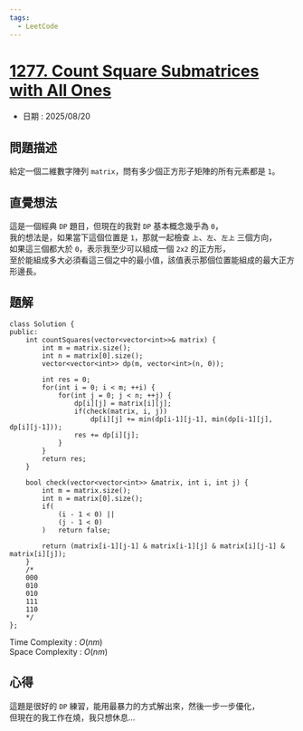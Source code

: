 ```yaml
---
tags:
  - LeetCode
---
```


# [1277. Count Square Submatrices with All Ones](https://leetcode.com/problems/count-square-submatrices-with-all-ones/description/)  

+ 日期 : 2025/08/20  

## 問題描述  

給定一個二維數字陣列 `matrix`，問有多少個正方形子矩陣的所有元素都是 `1`。  

## 直覺想法  

這是一個經典 `DP` 題目，但現在的我對 `DP` 基本概念幾乎為 `0`，  
我的想法是，如果當下這個位置是 `1`，那就一起檢查 `上`、`左`、`左上` 三個方向，  
如果這三個都大於 `0`，表示我至少可以組成一個 `2x2` 的正方形，  
至於能組成多大必須看這三個之中的最小值，該值表示那個位置能組成的最大正方形邊長。  

## 題解  

```cpp=
class Solution {
public:
    int countSquares(vector<vector<int>>& matrix) {
        int m = matrix.size();
        int n = matrix[0].size();
        vector<vector<int>> dp(m, vector<int>(n, 0));

        int res = 0;
        for(int i = 0; i < m; ++i) {
            for(int j = 0; j < n; ++j) {
                dp[i][j] = matrix[i][j];
                if(check(matrix, i, j))
                    dp[i][j] += min(dp[i-1][j-1], min(dp[i-1][j], dp[i][j-1]));
                res += dp[i][j];
            }
        }
        return res;
    }

    bool check(vector<vector<int>> &matrix, int i, int j) {
        int m = matrix.size();
        int n = matrix[0].size();
        if(
            (i - 1 < 0) ||
            (j - 1 < 0)
        )   return false;

        return (matrix[i-1][j-1] & matrix[i-1][j] & matrix[i][j-1] & matrix[i][j]);
    }
    /*
    000
    010
    010
    111
    110
    */
};
```

Time Complexity : $O(nm)$  
Space Complexity : $O(nm)$  

## 心得  

這題是很好的 `DP` 練習，能用最暴力的方式解出來，然後一步一步優化，  
但現在的我工作在燒，我只想休息...  
